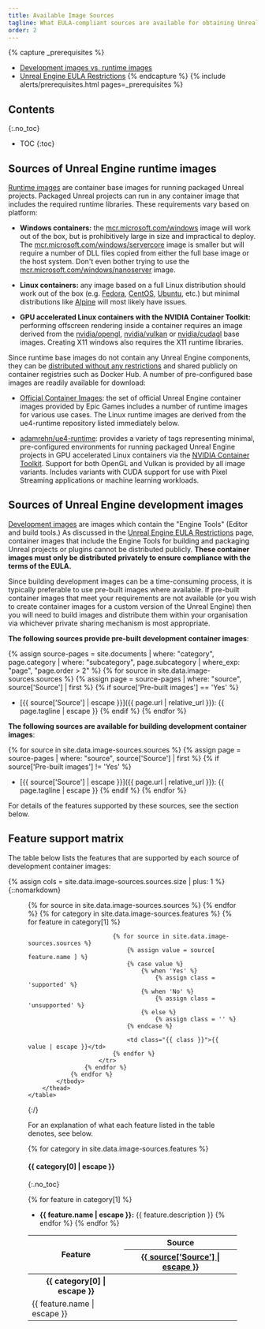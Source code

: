 ```yaml
---
title: Available Image Sources
tagline: What EULA-compliant sources are available for obtaining Unreal Engine container images?
order: 2
---
```


{% capture _prerequisites %}
- [Development images vs. runtime images](../concepts/image-types)
- [Unreal Engine EULA Restrictions](./eula-restrictions)
{% endcapture %}
{% include alerts/prerequisites.html pages=_prerequisites %}


## Contents
{:.no_toc}

* TOC
{:toc}


## Sources of Unreal Engine runtime images

[Runtime images](../concepts/image-types#runtime-images) are container base images for running packaged Unreal projects. Packaged Unreal projects can run in any container image that includes the required runtime libraries. These requirements vary based on platform:

- **Windows containers:** the [mcr.microsoft.com/windows](https://hub.docker.com/_/microsoft-windows) image will work out of the box, but is prohibitively large in size and impractical to deploy. The [mcr.microsoft.com/windows/servercore](https://hub.docker.com/_/microsoft-windows-servercore) image is smaller but will require a number of DLL files copied from either the full base image or the host system. Don't even bother trying to use the [mcr.microsoft.com/windows/nanoserver](https://hub.docker.com/_/microsoft-windows-nanoserver) image.

- **Linux containers:** any image based on a full Linux distribution should work out of the box (e.g. [Fedora](https://hub.docker.com/_/fedora), [CentOS](https://hub.docker.com/_/centos), [Ubuntu](https://hub.docker.com/_/ubuntu), etc.) but minimal distributions like [Alpine](https://hub.docker.com/_/alpine) will most likely have issues.

- **GPU accelerated Linux containers with the NVIDIA Container Toolkit:** performing offscreen rendering inside a container requires an image derived from the [nvidia/opengl](https://hub.docker.com/r/nvidia/opengl/), [nvidia/vulkan](https://hub.docker.com/r/nvidia/vulkan/) or [nvidia/cudagl](https://hub.docker.com/r/nvidia/cudagl/) base images. Creating X11 windows also requires the X11 runtime libraries.

Since runtime base images do not contain any Unreal Engine components, they can be [distributed without any restrictions](./eula-restrictions) and shared publicly on container registries such as Docker Hub. A number of pre-configured base images are readily available for download:

- [Official Container Images](./official-images): the set of official Unreal Engine container images provided by Epic Games includes a number of runtime images for various use cases. The Linux runtime images are derived from the ue4-runtime repository listed immediately below.

- [adamrehn/ue4-runtime](https://hub.docker.com/r/adamrehn/ue4-runtime): provides a variety of tags representing minimal, pre-configured environments for running packaged Unreal Engine projects in GPU accelerated Linux containers via the [NVIDIA Container Toolkit](../concepts/nvidia-docker). Support for both OpenGL and Vulkan is provided by all image variants. Includes variants with CUDA support for use with Pixel Streaming applications or machine learning workloads.


## Sources of Unreal Engine development images

[Development images](../concepts/image-types#development-images) are images which contain the "Engine Tools" (Editor and build tools.) As discussed in the [Unreal Engine EULA Restrictions](./eula-restrictions) page, container images that include the Engine Tools for building and packaging Unreal projects or plugins cannot be distributed publicly. **These container images must only be distributed privately to ensure compliance with the terms of the EULA.**

Since building development images can be a time-consuming process, it is typically preferable to use pre-built images where available. If pre-built container images that meet your requirements are not available (or you wish to create container images for a custom version of the Unreal Engine) then you will need to build images and distribute them within your organisation via whichever private sharing mechanism is most appropriate.

**The following sources provide pre-built development container images**:

{% assign source-pages = site.documents | where: "category", page.category | where: "subcategory", page.subcategory | where_exp: "page", "page.order > 2" %}
{% for source in site.data.image-sources.sources %}
{% assign page = source-pages | where: "source", source['Source'] | first %}
{% if source['Pre-built images'] == 'Yes' %}
- [{{ source['Source'] | escape }}]({{ page.url | relative_url }}): {{ page.tagline | escape }}
{% endif %}
{% endfor %}

**The following sources are available for building development container images**:

{% for source in site.data.image-sources.sources %}
{% assign page = source-pages | where: "source", source['Source'] | first %}
{% if source['Pre-built images'] != 'Yes' %}
- [{{ source['Source'] | escape }}]({{ page.url | relative_url }}): {{ page.tagline | escape }}
{% endif %}
{% endfor %}

For details of the features supported by these sources, see the section below.


## Feature support matrix

The table below lists the features that are supported by each source of development container images:

{% assign cols = site.data.image-sources.sources.size | plus: 1 %}
{::nomarkdown}
<figure>
	<table>
		<thead>
			<tr>
				<th rowspan="2">Feature</th>
				<th colspan="{{ cols }}" class="text-center">Source</th>
			</tr>
			<tr>
				{% for source in site.data.image-sources.sources %}
					<th><a href="{{ source-pages | where: 'source', source['Source'] | map: 'url' | first | relative_url }}">{{ source['Source'] | escape }}</a></th>
				{% endfor %}
			</tr>
			<tbody>
				{% for category in site.data.image-sources.features %}
					<tr><th colspan="{{ cols }}">{{ category[0] | escape }}</th></tr>
					{% for feature in category[1] %}
						<tr>
							<td>{{ feature.name | escape }}</td>
							
							{% for source in site.data.image-sources.sources %}
								{% assign value = source[ feature.name ] %}
								{% case value %}
									{% when 'Yes' %}
										{% assign class = 'supported' %}
									{% when 'No' %}
										{% assign class = 'unsupported' %}
									{% else %}
										{% assign class = '' %}
								{% endcase %}
								
								<td class="{{ class }}">{{ value | escape }}</td>
							{% endfor %}
						</tr>
					{% endfor %}
				{% endfor %}
			</tbody>
		</thead>
	</table>
</figure>
{:/}

For an explanation of what each feature listed in the table denotes, see below.

{% for category in site.data.image-sources.features %}
#### {{ category[0] | escape }}
{:.no_toc}

{% for feature in category[1] %}
- **{{ feature.name | escape }}:** {{ feature.description }}
{% endfor %}
{% endfor %}
